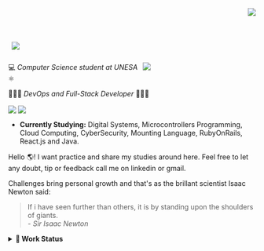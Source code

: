 <div align='right'>
  <a href="#"><img src="https://visitor-badge.glitch.me/badge?page_id=isaacalves7.visitor-badge"/></a>
</div>

<h1> &nbsp;<img src= "https://readme-typing-svg.herokuapp.com?color=0094F5&lines=👋🏾+Hello!;I'm+Isaac+Alves+Pinheiro;But+you+can+call+me+IsaacAlves7;%7C"/> </h1>

<img align='right' src="https://user-images.githubusercontent.com/61624336/116183082-a7f44780-a6f3-11eb-9365-2118e0f5b29b.png" width="230">

💻 *Computer Science student at UNESA* ⚛️ 

👨🏾‍💻 *DevOps and Full-Stack Developer* 👨🏾‍🔬

<a href="https://www.linkedin.com/in/isaac-alves-pinheiro-012324198/"><img align="center" src="https://img.shields.io/badge/LinkedIn-fff?style=for-the-badge&logo=linkedin&logoColor=blue"/></a>
<a href="mailto:isaacalves0720@gmail.com"><img align="center" src="https://img.shields.io/badge/Gmail-fff?style=for-the-badge&logo=gmail&logoColor=red"/></a>

- **Currently Studying:** Digital Systems, Microcontrollers Programming, Cloud Computing, CyberSecurity, Mounting Language, RubyOnRails, React.js and Java.   

Hello 🌎! I want practice and share my studies around here. Feel free to let any doubt, tip or feedback call me on linkedin or gmail.

<!-- I’m currently searching an opportunity of DevOps vacancy on labour market. Also, -->

Challenges bring personal growth and that's as the brillant scientist Isaac Newton said:

<blockquote>
  If i have seen further than others, it is by standing upon the shoulders of giants.<br \>
  - <i>Sir Isaac Newton</i>
</blockquote>

<details><summary><b title="(click to open)">🌲 Work Status</b></summary>
<div align="center">
  <img height="170em" src="https://user-images.githubusercontent.com/61624336/115090011-0fd3b280-9eea-11eb-85ed-cd4ff8874740.png"/>
  <img height="150em" src="https://github-readme-stats-eight-theta.vercel.app/api/top-langs/?username=IsaacAlves7&layout=compact&langs_count=8&theme=#000"/>
  <img height="150em" src="https://github-readme-stats.vercel.app/api?username=IsaacAlves7&show_icons=true&hide_border=true"/>
</div>

![Snake animation](https://raw.githubusercontent.com/IsaacAlves7/IsaacAlves7/27423a6116585256c6fb97ab8b4c401de3c5fdfc/github-contribution-grid-snake.svg)

</details>
